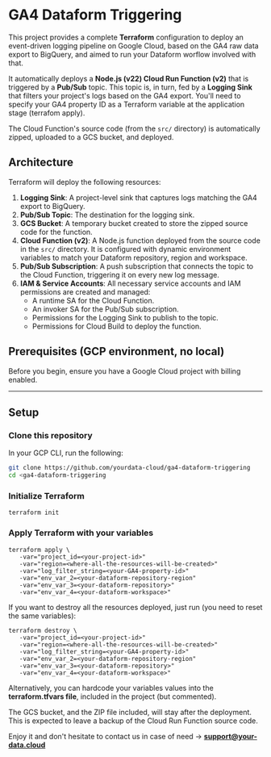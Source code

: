 # GA4 Dataform Triggering

This project provides a complete **Terraform** configuration to deploy an event-driven logging pipeline on Google Cloud, based on the GA4 raw data export to BigQuery, and aimed to run your Dataform worflow involved with that.

It automatically deploys a **Node.js (v22) Cloud Run Function (v2)** that is triggered by a **Pub/Sub** topic. This topic is, in turn, fed by a **Logging Sink** that filters your project's logs based on the GA4 export. You'll need to specify your GA4 property ID as a Terraform variable at the application stage (terrafom apply).

The Cloud Function's source code (from the `src/` directory) is automatically zipped, uploaded to a GCS bucket, and deployed.

## Architecture

Terraform will deploy the following resources:

1.  **Logging Sink**: A project-level sink that captures logs matching the GA4 export to BigQuery.
2.  **Pub/Sub Topic**: The destination for the logging sink.
3.  **GCS Bucket**: A temporary bucket created to store the zipped source code for the function.
4.  **Cloud Function (v2)**: A Node.js function deployed from the source code in the `src/` directory. It is configured with dynamic environment variables to match your Dataform repository, region and workspace.
5.  **Pub/Sub Subscription**: A push subscription that connects the topic to the Cloud Function, triggering it on every new log message.
6.  **IAM & Service Accounts**: All necessary service accounts and IAM permissions are created and managed:
    * A runtime SA for the Cloud Function.
    * An invoker SA for the Pub/Sub subscription.
    * Permissions for the Logging Sink to publish to the topic.
    * Permissions for Cloud Build to deploy the function.

## Prerequisites (GCP environment, no local)

Before you begin, ensure you have a Google Cloud project with billing enabled.

---

## Setup

### Clone this repository

In your GCP CLI, run the following:

```bash
git clone https://github.com/yourdata-cloud/ga4-dataform-triggering
cd <ga4-dataform-triggering
```

### Initialize Terraform

```
terraform init
```

### Apply Terraform with your variables

```
terraform apply \
   -var="project_id=<your-project-id>"
   -var="region=<where-all-the-resources-will-be-created>"
   -var="log_filter_string=<your-GA4-property-id>"
   -var="env_var_2=<your-dataform-repository-region"
   -var="env_var_3=<your-dataform-repository>"
   -var="env_var_4=<your-dataform-workspace>"
```

If you want to destroy all the resources deployed, just run (you need to reset the same variables):

```
terraform destroy \
   -var="project_id=<your-project-id>"
   -var="region=<where-all-the-resources-will-be-created>"
   -var="log_filter_string=<your-GA4-property-id>"
   -var="env_var_2=<your-dataform-repository-region"
   -var="env_var_3=<your-dataform-repository>"
   -var="env_var_4=<your-dataform-workspace>"
```

Alternatively, you can hardcode your variables values into the **terraform.tfvars file**, included in the project (but commented).

The GCS bucket, and the ZIP file included, will stay after the deployment. This is expected to leave a backup of the Cloud Run Function source code.

Enjoy it and don't hesitate to contact us in case of need -> **support@your-data.cloud**
